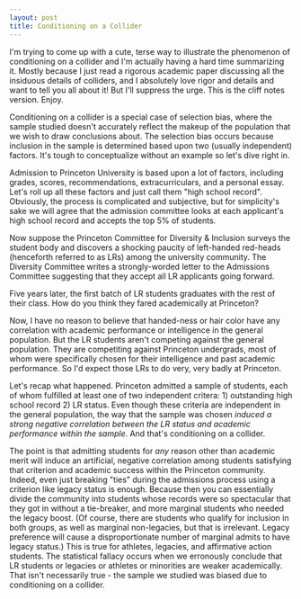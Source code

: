 ```yaml
---
layout: post
title: Conditioning on a Collider
---
```


I'm trying to come up with a cute, terse way to illustrate the phenomenon of conditioning on a collider and I'm actually having a hard time summarizing it.  Mostly because I just read a rigorous academic paper discussing all the insiduous details of colliders, and I absolutely love rigor and details and want to tell you all about it!  But I'll suppress the urge.  This is the cliff notes version.  Enjoy.

Conditioning on a collider is a special case of selection bias, where the sample studied doesn't accurately reflect the makeup of the population that we wish to draw conclusions about.  The selection bias occurs because inclusion in the sample is determined based upon two (usually independent) factors. It's tough to conceptualize without an example so let's dive right in.

Admission to Princeton University is based upon a lot of factors, including grades, scores, recommendations, extracurriculars, and a  personal essay.  Let's roll up all these factors and just call them "high school record".  Obviously, the process is complicated and subjective, but for simplicity's sake we will agree that the admission committee looks at each applicant's high school record and accepts the top 5% of students.  

Now suppose the Princeton Committee for Diversity & Inclusion surveys the student body and discovers a shocking paucity of left-handed red-heads (henceforth referred to as LRs) among the university community.  The Diversity Committee writes a strongly-worded letter to the Admissions Committee suggesting that they accept all LR applicants going forward.  

Five years later, the first batch of LR students graduates with the rest of their class. How do you think they fared academically at Princeton?

Now, I have no reason to believe that handed-ness or hair color have any correlation with academic performance or intelligence in the general population.  But the LR students aren't competing against the general population.  They are competiting against Princeton undergrads, most of whom were specifically chosen for their intelligence and past academic performance.  So I'd expect those LRs to do very, very badly at Princeton.

Let's recap what happened. Princeton admitted a sample of students, each of whom fulfilled at least one of two independent critera: 1) outstanding high school record 2) LR status.  Even though these criteria are independent in the general population, the way that the sample was chosen *induced a strong negative correlation between the LR status and academic performance within the sample*.  And that's conditioning on a collider.

The point is that admitting students for *any* reason other than academic merit will induce an artificial, negative correlation among students satisfying that criterion and academic success within the Princeton community.  Indeed, even just breaking "ties" during the admissions process using a criterion like legacy status is enough. Because then you can essentially divide the community into students whose records were so spectacular that they got in without a tie-breaker, and more marginal students who needed the legacy boost.  (Of course, there are students who qualify for inclusion in both groups, as well as marginal non-legacies, but that is irrelevant. Legacy preference will cause a disproportionate number of marginal admits to have legacy status.)  This is true for athletes, legacies, and affirmative action students.  The statistical fallacy occurs when we erronously conclude that LR students or legacies or athletes or minorities are weaker academically.  That isn't necessarily true - the sample we studied was biased due to conditioning on a collider.
